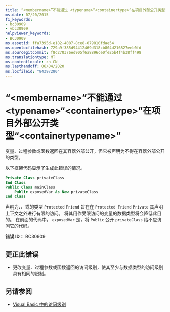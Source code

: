 ```yaml
---
title: “<membername>”不能通过 <typename>“<containertype>”在项目外部公开类型“<containertypename>”
ms.date: 07/20/2015
f1_keywords:
- bc30909
- vbc30909
helpviewer_keywords:
- BC30909
ms.assetid: ffa7395d-e182-4087-8ce8-079810fdae54
ms.openlocfilehash: 729a9f385d94412469d318cb804d216827eeb0fd
ms.sourcegitcommit: f8c270376ed905f6a8896ce0fe25b4f4b38ff498
ms.translationtype: MT
ms.contentlocale: zh-CN
ms.lasthandoff: 06/04/2020
ms.locfileid: "84397280"
---
```

# <a name="membername-cannot-expose-type-typename-outside-the-project-through-containertype-containertypename"></a>“\<membername>”不能通过 \<typename>“\<containertype>”在项目外部公开类型“\<containertypename>”
变量、过程参数或函数返回在其容器外部公开，但它被声明为不得在容器外部公开的类型。  
  
 以下框架代码显示了生成此错误的情况。  
  
```vb  
Private Class privateClass  
End Class  
Public Class mainClass  
    Public exposedVar As New privateClass  
End Class  
```  
  
 声明为、、或的类型 `Protected` `Friend` 旨在在 `Protected Friend` `Private` 其声明上下文之外进行有限的访问。 将其用作受限访问的变量的数据类型将会降低此目的。 在前面的代码中， `exposedVar` 是，将 `Public` 公开 `privateClass` 给不应访问它的代码。  
  
 **错误 ID：** BC30909  
  
## <a name="to-correct-this-error"></a>更正此错误  
  
- 更改变量、过程参数或函数返回的访问级别，使其至少与数据类型的访问级别具有相同的限制。  
  
## <a name="see-also"></a>另请参阅

- [Visual Basic 中的访问级别](../../programming-guide/language-features/declared-elements/access-levels.md)
